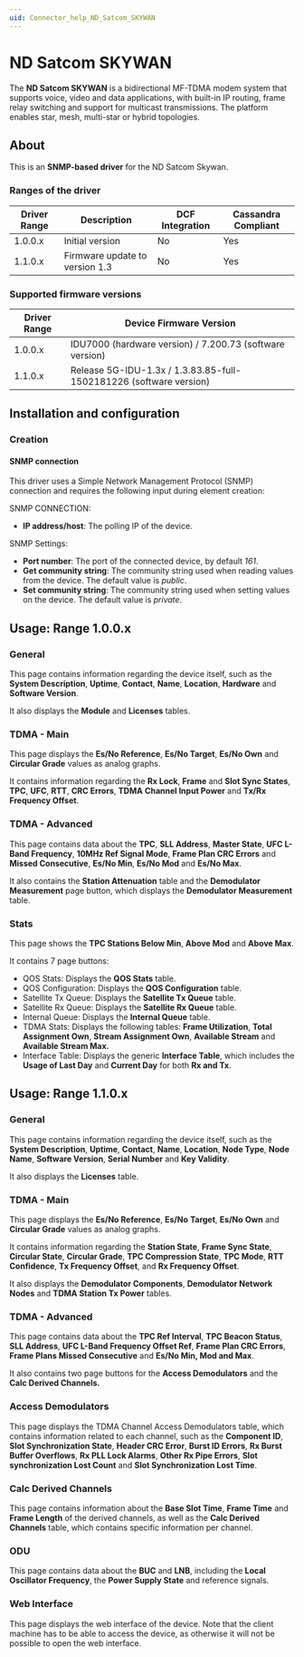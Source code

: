 ```yaml
---
uid: Connector_help_ND_Satcom_SKYWAN
---
```


# ND Satcom SKYWAN

The **ND Satcom SKYWAN** is a bidirectional MF-TDMA modem system that supports voice, video and data applications, with built-in IP routing, frame relay switching and support for multicast transmissions. The platform enables star, mesh, multi-star or hybrid topologies.

## About

This is an **SNMP-based driver** for the ND Satcom Skywan.

### Ranges of the driver

| **Driver Range** | **Description**                | **DCF Integration** | **Cassandra Compliant** |
|------------------|--------------------------------|---------------------|-------------------------|
| 1.0.0.x          | Initial version                | No                  | Yes                     |
| 1.1.0.x          | Firmware update to version 1.3 | No                  | Yes                     |

### Supported firmware versions

| **Driver Range** | **Device Firmware Version**                                        |
|------------------|--------------------------------------------------------------------|
| 1.0.0.x          | IDU7000 (hardware version) / 7.200.73 (software version)           |
| 1.1.0.x          | Release 5G-IDU-1.3x / 1.3.83.85-full-1502181226 (software version) |

## Installation and configuration

### Creation

#### SNMP connection

This driver uses a Simple Network Management Protocol (SNMP) connection and requires the following input during element creation:

SNMP CONNECTION:

- **IP address/host**: The polling IP of the device.

SNMP Settings:

- **Port number**: The port of the connected device, by default *161*.
- **Get community string**: The community string used when reading values from the device. The default value is *public*.
- **Set community string**: The community string used when setting values on the device. The default value is *private*.

## Usage: Range 1.0.0.x

### General

This page contains information regarding the device itself, such as the **System Description**, **Uptime**, **Contact**, **Name**, **Location**, **Hardware** and **Software Version**.

It also displays the **Module** and **Licenses** tables.

### TDMA - Main

This page displays the **Es/No Reference**, **Es/No Target**, **Es/No Own** and **Circular Grade** values as analog graphs.

It contains information regarding the **Rx Lock**, **Frame** and **Slot Sync States**, **TPC**, **UFC**, **RTT**, **CRC Errors**, **TDMA** **Channel Input Power** and **Tx/Rx Frequency Offset**.

### TDMA - Advanced

This page contains data about the **TPC**, **SLL Address**, **Master State**, **UFC L-Band Frequency**, **10MHz Ref Signal Mode**, **Frame Plan CRC Errors** and **Missed Consecutive**, **Es/No Min**, **Es/No Mod** and **Es/No Max**.

It also contains the **Station Attenuation** table and the **Demodulator Measurement** page button, which displays the **Demodulator Measurement** table.

### Stats

This page shows the **TPC Stations Below Min**, **Above Mod** and **Above Max**.

It contains 7 page buttons:

- QOS Stats: Displays the **QOS Stats** table.
- QOS Configuration: Displays the **QOS Configuration** table.
- Satellite Tx Queue: Displays the **Satellite Tx Queue** table.
- Satellite Rx Queue: Displays the **Satellite Rx Queue** table.
- Internal Queue: Displays the **Internal Queue** table.
- TDMA Stats: Displays the following tables: **Frame Utilization**, **Total Assignment Own**, **Stream Assignment Own**, **Available Stream** and **Available Stream Max.**
- Interface Table: Displays the generic **Interface Table**, which includes the **Usage of Last Day** and **Current Day** for both **Rx and Tx**.

## Usage: Range 1.1.0.x

### General

This page contains information regarding the device itself, such as the **System Description**, **Uptime**, **Contact**, **Name**, **Location**, **Node Type**, **Node Name**, **Software Version**, **Serial Number** and **Key Validity**.

It also displays the **Licenses** table.

### TDMA - Main

This page displays the **Es/No Reference**, **Es/No** **Target**, **Es/No** **Own** and **Circular Grade** values as analog graphs.

It contains information regarding the **Station State**, **Frame Sync State**, **Circular State**, **Circular Grade**, **TPC Compression State**, **TPC Mode**, **RTT Confidence**, **Tx Frequency Offset**, and **Rx Frequency Offset**.

It also displays the **Demodulator Components**, **Demodulator Network Nodes** and **TDMA Station Tx Power** tables.

### TDMA - Advanced

This page contains data about the **TPC Ref Interval**, **TPC Beacon Status**, **SLL Address**, **UFC L-Band Frequency Offset Ref**, **Frame Plan CRC Errors**, **Frame Plans Missed Consecutive** and **Es/No Min, Mod and Max**.

It also contains two page buttons for the **Access Demodulators** and the **Calc Derived Channels.**

### Access Demodulators

This page displays the TDMA Channel Access Demodulators table, which contains information related to each channel, such as the **Component ID**, **Slot Synchronization State**, **Header CRC Error**, **Burst ID Errors**, **Rx Burst Buffer Overflows**, **Rx PLL Lock Alarms**, **Other Rx Pipe Errors**, **Slot synchronization Lost Count** and **Slot Synchronization Lost Time**.

### Calc Derived Channels

This page contains information about the **Base Slot Time**, **Frame Time** and **Frame Length** of the derived channels, as well as the **Calc Derived Channels** table, which contains specific information per channel.

### ODU

This page contains data about the **BUC** and **LNB**, including the **Local Oscillator Frequency**, the **Power Supply State** and reference signals.

### Web Interface

This page displays the web interface of the device. Note that the client machine has to be able to access the device, as otherwise it will not be possible to open the web interface.
